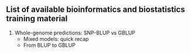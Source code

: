## List of available bioinformatics and biostatistics training material

1. Whole-genome predictions: SNP-BLUP vs GBLUP 
	- Mixed models: quick recap
	- From BLUP to GBLUP
